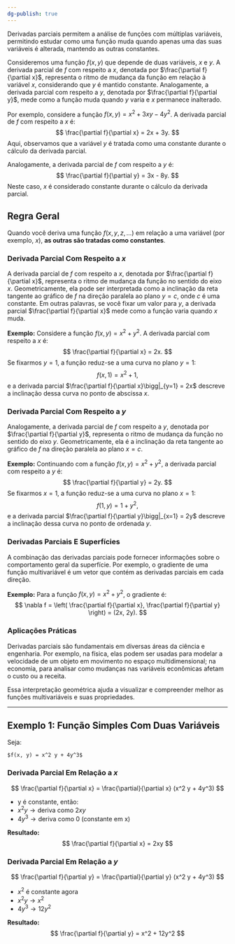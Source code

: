```yaml
---
dg-publish: true
---
```


Derivadas parciais permitem a análise de funções com múltiplas variáveis, permitindo estudar como uma função muda quando apenas uma das suas variáveis é alterada, mantendo as outras constantes.

Consideremos uma função $f(x, y)$ que depende de duas variáveis, $x$ e $y$. A derivada parcial de $f$ com respeito a $x$, denotada por $\frac{\partial f}{\partial x}$, representa o ritmo de mudança da função em relação à variável $x$, considerando que $y$ é mantido constante. Analogamente, a derivada parcial com respeito a $y$, denotada por $\frac{\partial f}{\partial y}$, mede como a função muda quando $y$ varia e $x$ permanece inalterado.

Por exemplo, considere a função $f(x, y) = x^2 + 3xy - 4y^2$. A derivada parcial de $f$ com respeito a $x$ é:
$$
\frac{\partial f}{\partial x} = 2x + 3y.
$$
Aqui, observamos que a variável $y$ é tratada como uma constante durante o cálculo da derivada parcial.

Analogamente, a derivada parcial de $f$ com respeito a $y$ é:
$$
\frac{\partial f}{\partial y} = 3x - 8y.
$$
Neste caso, $x$ é considerado constante durante o cálculo da derivada parcial.

## Regra Geral

Quando você deriva uma função $f(x, y, z, \ldots)$ em relação a uma variável (por exemplo, $x$), **as outras são tratadas como constantes**.

### Derivada Parcial Com Respeito a $x$

A derivada parcial de $f$ com respeito a $x$, denotada por $\frac{\partial f}{\partial x}$, representa o ritmo de mudança da função no sentido do eixo $x$. Geometricamente, ela pode ser interpretada como a inclinação da reta tangente ao gráfico de $f$ na direção paralela ao plano $y = c$, onde $c$ é uma constante. Em outras palavras, se você fixar um valor para $y$, a derivada parcial $\frac{\partial f}{\partial x}$ mede como a função varia quando $x$ muda.

**Exemplo:**
Considere a função $f(x, y) = x^2 + y^2$. A derivada parcial com respeito a $x$ é:
$$
\frac{\partial f}{\partial x} = 2x.
$$
Se fixarmos $y = 1$, a função reduz-se a uma curva no plano $y = 1$:
$$
f(x, 1) = x^2 + 1,
$$
e a derivada parcial $\frac{\partial f}{\partial x}\bigg|_{y=1} = 2x$ descreve a inclinação dessa curva no ponto de abscissa $x$.

### Derivada Parcial Com Respeito a $y$

Analogamente, a derivada parcial de $f$ com respeito a $y$, denotada por $\frac{\partial f}{\partial y}$, representa o ritmo de mudança da função no sentido do eixo $y$. Geometricamente, ela é a inclinação da reta tangente ao gráfico de $f$ na direção paralela ao plano $x = c$.

**Exemplo:**
Continuando com a função $f(x, y) = x^2 + y^2$, a derivada parcial com respeito a $y$ é:
$$
\frac{\partial f}{\partial y} = 2y.
$$
Se fixarmos $x = 1$, a função reduz-se a uma curva no plano $x = 1$:
$$
f(1, y) = 1 + y^2,
$$
e a derivada parcial $\frac{\partial f}{\partial y}\bigg|_{x=1} = 2y$ descreve a inclinação dessa curva no ponto de ordenada $y$.

### Derivadas Parciais E Superfícies

A combinação das derivadas parciais pode fornecer informações sobre o comportamento geral da superfície. Por exemplo, o gradiente de uma função multivariável é um vetor que contém as derivadas parciais em cada direção.

**Exemplo:**
Para a função $f(x, y) = x^2 + y^2$, o gradiente é:
$$
\nabla f = \left( \frac{\partial f}{\partial x}, \frac{\partial f}{\partial y} \right) = (2x, 2y).
$$
### Aplicações Práticas

Derivadas parciais são fundamentais em diversas áreas da ciência e engenharia. Por exemplo, na física, elas podem ser usadas para modelar a velocidade de um objeto em movimento no espaço multidimensional; na economia, para analisar como mudanças nas variáveis econômicas afetam o custo ou a receita.

Essa interpretação geométrica ajuda a visualizar e compreender melhor as funções multivariáveis e suas propriedades.

---

## Exemplo 1: Função Simples Com Duas Variáveis

Seja:

	$f(x, y) = x^2 y + 4y^3$

### Derivada Parcial Em Relação a $x$
$$
\frac{\partial f}{\partial x} = \frac{\partial}{\partial x} (x^2 y + 4y^3)
$$
- y é constante, então:
- $x^2 y \rightarrow \text{deriva como } 2xy$
- $4y^3 \rightarrow \text{deriva como } 0$ (constante em x)

**Resultado:**
$$
\frac{\partial f}{\partial x} = 2xy
$$
### Derivada Parcial Em Relação a $y$
$$
\frac{\partial f}{\partial y} = \frac{\partial}{\partial y} (x^2 y + 4y^3)
$$
- $x^2$ é constante agora
- $x^2 y \rightarrow x^2$
- $4y^3 \rightarrow 12y^2$

**Resultado:**
$$
\frac{\partial f}{\partial y} = x^2 + 12y^2
$$
